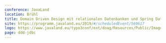 ```yaml
---
conference: JavaLand
location: Brühl
title: Domain Driven Design mit relationalen Datenbanken und Spring Data JDBC
site: https://programm.javaland.eu/2019/#/scheduledEvent/569617
logo: https://www.javaland.eu/typo3conf/ext/doag/Resources/Public/Images/logo_javaland.png
page: ddd-jdbc
---
```

